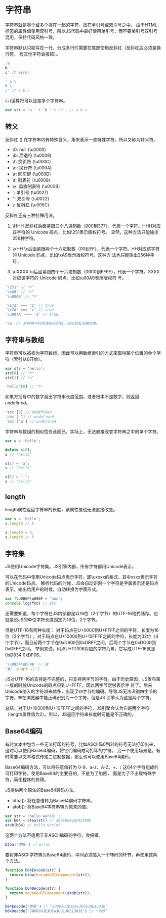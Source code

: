 # 字符串
字符串就是零个或多个排在一起的字符，放在单引号或双引号之中。
由于HTML标签的属性值使用双引号，所以JS代码中最好使用单引号，而不要单引号双引号混用，保持代码风格一致。

字符串默认只能写在一行，分成多行时需要在尾部使用反斜杠（反斜杠后必须是换行符， 有其他字符会报错）。
```js
'a
b
c' // error

' a \
b \
c' // a b c
```

(+)运算符可以连接多个字符串。
```js
var str = 'a ' + 'b ' + 'c'; // a b c
```

## 转义
反斜杠 (\) 在字符串内有特殊含义，用来表示一些特殊字符，所以又称为转义符。

* \0: null (\u0000)
* \b: 后退符 (\u0008)
* \f: 换页符 (\u000C)
* \n: 换行符 (\u000A)
* \r: 回车键 (\u000D)
* \t: 制表符 (\u0009)
* \v: 垂直制表符 (\u000B)
* \': 单引号 (\u0027)
* \": 双引号 (\u0022)
* \\: 反斜杠 (\u005C)

反斜杠还有三种特殊用法。
1. \HHH
反斜杠后面紧跟三个八进制数（000到377），代表一个字符。HHH对应该字符的 Unicode 码点，比如\251表示版权符号。
显然，这种方法只能输出256种字符。

2. \xHH
\x后面紧跟两个十六进制数（00到FF），代表一个字符。HH对应该字符的 Unicode 码点，比如\xA9表示版权符号。这种方
法也只能输出256种字符。

3. \uXXXX
\u后面紧跟四个十六进制数（0000到FFFF），代表一个字符。XXXX对应该字符的 Unicode 码点，比如\u00A9表示版权符
号。

```js
'\251' // "©"
'\xA9' // "©"
'\u00A9' // "©"

'\172' === 'z' // true
'\x7A' === 'z' // true
'\u007A' === 'z' // true

'\a' // 非特殊字符前使用反斜杠，则反斜杠会被忽略。
```

## 字符串与数组
字符串可以被视为字符数组，因此可以用数组索引的方式来取得某个位置的单个字符（索引从0开始）。
```js
var str = 'hello';
str[0] // "h"
str[1] // "e"

'hello'[0] // "h"
```

如果方括号中的数字超出字符串长度范围，或者根本不是数字，则返回undefined。
```js
'abc'[3] // undefined
'abc'[-1] // undefined
'abc'['a'] // undefined
```

字符串与数组的相似性仅此而已。实际上，无法直接改变字符串之中的单个字符。
```js
var s = 'hello';

delete s[0];
s // "hello"

s[1] = 'a';
s // "hello"

s[5] = '!';
s // "hello"
```

## length
length属性返回字符串的长度，该属性值也无法直接改变。
```js
var s = 'hello';
s.length // 5

s.length = 3;
s.length // 5
```

## 字符集
JS使用Unicode字符集。JS引擎内部，所有字符都用Unicode表示。

可以在代码中使用Unicode码点表示字符，即\uxxxx的格式，其中xxxx表示字符的Unicode码点。
解析代码的时候，JS会自动识别一个字符是字面表示还是码点表示，输出给用户的时候，自动转换为字面形式。
```js
var f\u006F\u006F = 'abc';
console.log(foo) // abc
```

还需要知道，每个字符在JS内部都是以16位（2个字节）的UTF-16格式储存。也就是说JS的单位字符长度固定为16位，2个字节。

但是UTF-16有两种长度：
对于码点在U+0000到U+FFFF之间的字符，长度为16位（2个字节）；
对于码点在U+10000到U+10FFFF之间的字符，长度为32位（4个字节），而且前两个字节在0xD800到0xDBFF之间，后两个字节在0xDC00到
0xDFFF之间。
举例来说，码点U+1D306对应的字符为𝌆，它写成UTF-16就是0xD834 0xDF06。
```js
'\uD834\uDF06' // 𝌆
'𝌆'.length // 2
```

JS对UTF-16的支持是不完整的，只支持两字节的字符。由于历史原因，JS发布第一版的时候Unicode的码点只到U+FFFF，因此两字节足够表示字
符了。后来Unicode纳入的字符越来越多，出现了四字节的编码。导致JS无法识别四字节的字符，𝌆在浏览器中能正确识别为一个字符，但是JS
引擎认为这是两个字符。

总结，对于U+10000到U+10FFFF之间的字符，JS引擎会认为它是两个字符（length属性值为2）。所以，JS返回字符串长度时可能是不正确的。

## Base64编码
有时文本中包含一些无法打印的符号，比如ASCII码0到31的符号无法打印出来，这时可以使用Base64编码，将它们编码成可打印的字符。
另一个使用场景是，有时需要以文本格式传递二进制数据，那么也可以使用Base64编码。

Base64编码方法，可以将任意值转为 0-9、a-z、A-Z、+、/ 这64个字符组成的可打印字符。使用Base64的主要目的，不是为了加密，
而是为了不出现特殊字符，简化程序的处理。

JS提供两个原生的Base64转码方法。
* btoa(): 将任意值转为Base64编码字符串。
* atob(): 将Base64字符串转为原来的值。
```js
var str = 'hello world!';
var b64 = btoa(str) // aGVsbG8gd29ybGQh
atob(b64) // hello world!
```

这两个方法不适用于非ASCII编码的字符，会报错。
```js
btoa('你好') // error
```

要将非ASCII字符转为Base64编码，中间必须插入一个转码的环节，再使用这两个方法。
```js
function b64Encode(str) {
  return btoa(encodeURIComponent(str));
}

function b64Decode(str) {
  return decodeURIComponent(atob(str));
}

b64Encode('你好') // "JUU0JUJEJUEwJUU1JUE1JUJE"
b64Decode('JUU0JUJEJUEwJUU1JUE1JUJE') // "你好"
```